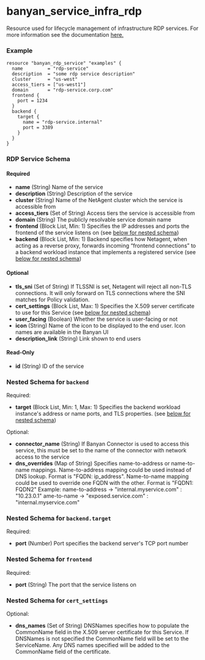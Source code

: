 # banyan_service_infra_rdp

Resource used for lifecycle management of infrastructure RDP services. For more information see the documentation [here.](https://docs.banyansecurity.io/docs/feature-guides/infrastructure/rdp-servers/)

### Example
```hcl
resource "banyan_rdp_service" "examples" {
  name         = "rdp-service"
  description  = "some rdp service description"
  cluster      = "us-west"
  access_tiers = ["us-west1"]
  domain       = "rdp-service.corp.com"
  frontend {
    port = 1234
  }
  backend {
    target {
      name = "rdp-service.internal"
      port = 3389
    }
  }
}
```
### RDP Service Schema
#### Required
- **name** (String) Name of the service
- **description** (String) Description of the service
- **cluster** (String) Name of the NetAgent cluster which the service is accessible from
- **access_tiers** (Set of String) Access tiers the service is accessible from
- **domain** (String) The publicly resolvable service domain name
- **frontend** (Block List, Min: 1) Specifies the IP addresses and ports the frontend of the service listens on (see [below for nested schema](#nestedblock--frontend))
- **backend** (Block List, Min: 1) Backend specifies how Netagent, when acting as a reverse proxy, forwards incoming “frontend connections” to a backend workload instance that implements a registered service (see [below for nested schema](#nestedblock--backend))

#### Optional
- **tls_sni** (Set of String) If TLSSNI is set, Netagent will reject all non-TLS connections. It will only forward on TLS connections where the SNI matches for Policy validation.
- **cert_settings** (Block List, Max: 1) Specifies the X.509 server certificate to use for this Service (see [below for nested schema](#nestedblock--cert_settings))
- **user_facing** (Boolean) Whether the service is user-facing or not
- **icon** (String) Name of the icon to be displayed to the end user. Icon names are available in the Banyan UI
- **description_link** (String) Link shown to end users

#### Read-Only
- **id** (String) ID of the service

<a id="nestedblock--backend"></a>
### Nested Schema for `backend`

Required:

- **target** (Block List, Min: 1, Max: 1) Specifies the backend workload instance's address or name ports, and TLS properties. (see [below for nested schema](#nestedblock--backend--target))

Optional:

- **connector_name** (String) If Banyan Connector is used to access this service, this must be set to the name of the connector with network access to the service
- **dns_overrides** (Map of String) Specifies name-to-address or name-to-name mappings.
  Name-to-address mapping could be used instead of DNS lookup. Format is "FQDN: ip_address".
  Name-to-name mapping could be used to override one FQDN with the other. Format is "FQDN1: FQDN2"
  Example: name-to-address -> "internal.myservice.com" : "10.23.0.1"
  ame-to-name    ->    "exposed.service.com" : "internal.myservice.com"

<a id="nestedblock--backend--target"></a>
### Nested Schema for `backend.target`

Required:

- **port** (Number) Port specifies the backend server's TCP port number


<a id="nestedblock--frontend"></a>
### Nested Schema for `frontend`

Required:

- **port** (String) The port that the service listens on


<a id="nestedblock--cert_settings"></a>
### Nested Schema for `cert_settings`

Optional:

- **dns_names** (Set of String) DNSNames specifies how to populate the CommonName field in the X.509
  server certificate for this Service. If DNSNames is not specified the
  CommonName field will be set to the ServiceName. Any DNS names specified will be added to the CommonName field of the certificate.
